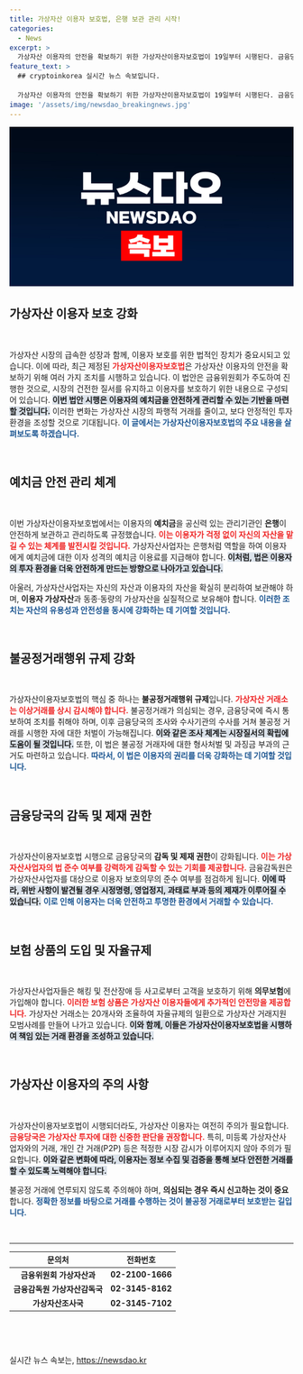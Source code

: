 ```yaml
---
title: 가상자산 이용자 보호법, 은행 보관 관리 시작!
categories:
  - News
excerpt: >
  가상자산 이용자의 안전을 확보하기 위한 가상자산이용자보호법이 19일부터 시행된다. 금융당局은 예치금 관리 및 불공정 거래 규제를 강화해 가상자산 시장 질서를 확립할 계획이다.
feature_text: >
  ## cryptoinkorea 실시간 뉴스 속보입니다.

  가상자산 이용자의 안전을 확보하기 위한 가상자산이용자보호법이 19일부터 시행된다. 금융당局은 예치금 관리 및 불공정 거래 규제를 강화해 가상자산 시장 질서를 확립할 계획이다.
image: '/assets/img/newsdao_breakingnews.jpg'
---
```


<p><img src="/assets/img/newsdao_breakingnews.jpg" alt="cryptoinkorea 속보" /></p>

<h2 data-ke-size="size26">가상자산 이용자 보호 강화</h2>

<p data-ke-size="size16">&nbsp;</p>

<p>가상자산 시장의 급속한 성장과 함께, 이용자 보호를 위한 법적인 장치가 중요시되고 있습니다. 이에 따라, 최근 제정된 <b><span style="color: #ee2323;">가상자산이용자보호법</span></b>은 가상자산 이용자의 안전을 확보하기 위해 여러 가지 조치를 시행하고 있습니다. 이 법안은 금융위원회가 주도하여 진행한 것으로, 시장의 건전한 질서를 유지하고 이용자를 보호하기 위한 내용으로 구성되어 있습니다. <b><span style="background-color: #21538527;">이번 법안 시행은 이용자의 예치금을 안전하게 관리할 수 있는 기반을 마련할 것입니다.</span></b> 이러한 변화는 가상자산 시장의 파행적 거래를 줄이고, 보다 안정적인 투자 환경을 조성할 것으로 기대됩니다. <b><span style="color: #1a5490;">이 글에서는 가상자산이용자보호법의 주요 내용을 살펴보도록 하겠습니다.</span></b></p>

<p data-ke-size="size16">&nbsp;</p>

<h2 data-ke-size="size26">예치금 안전 관리 체계</h2>

<p data-ke-size="size16">&nbsp;</p>

<p>이번 가상자산이용자보호법에서는 이용자의 <b>예치금</b>을 공신력 있는 관리기관인 <b>은행</b>이 안전하게 보관하고 관리하도록 규정했습니다. <b><span style="color: #ee2323;">이는 이용자가 걱정 없이 자신의 자산을 맡길 수 있는 체계를 발전시킬 것입니다.</span></b> 가상자산사업자는 은행처럼 역할을 하여 이용자에게 예치금에 대한 이자 성격의 예치금 이용료를 지급해야 합니다. <b><span style="background-color: #21538527;">이처럼, 법은 이용자의 투자 환경을 더욱 안전하게 만드는 방향으로 나아가고 있습니다.</span></b></p>

<p>아울러, 가상자산사업자는 자신의 자산과 이용자의 자산을 확실히 분리하여 보관해야 하며, <b>이용자 가상자산</b>과 동종·동량의 가상자산을 실질적으로 보유해야 합니다. <b><span style="color: #1a5490;">이러한 조치는 자산의 유용성과 안전성을 동시에 강화하는 데 기여할 것입니다.</span></b></p>

<p data-ke-size="size16">&nbsp;</p>

<h2 data-ke-size="size26">불공정거래행위 규제 강화</h2>

<p data-ke-size="size16">&nbsp;</p>

<p>가상자산이용자보호법의 핵심 중 하나는 <b>불공정거래행위 규제</b>입니다. <b><span style="color: #ee2323;">가상자산 거래소는 이상거래를 상시 감시해야 합니다.</span></b> 불공정거래가 의심되는 경우, 금융당국에 즉시 통보하여 조치를 취해야 하며, 이후 금융당국의 조사와 수사기관의 수사를 거쳐 불공정 거래를 시행한 자에 대한 처벌이 가능해집니다. <b><span style="background-color: #21538527;">이와 같은 조사 체계는 시장질서의 확립에 도움이 될 것입니다.</span></b> 또한, 이 법은 불공정 거래자에 대한 형사처벌 및 과징금 부과의 근거도 마련하고 있습니다. <b><span style="color: #1a5490;">따라서, 이 법은 이용자의 권리를 더욱 강화하는 데 기여할 것입니다.</span></b></p>

<p data-ke-size="size16">&nbsp;</p>

<h2 data-ke-size="size26">금융당국의 감독 및 제재 권한</h2>

<p data-ke-size="size16">&nbsp;</p>

<p>가상자산이용자보호법 시행으로 금융당국의 <b>감독 및 제재 권한</b>이 강화됩니다. <b><span style="color: #ee2323;">이는 가상자산사업자의 법 준수 여부를 강력하게 감독할 수 있는 기회를 제공합니다.</span></b> 금융감독원은 가상자산사업자를 대상으로 이용자 보호의무의 준수 여부를 점검하게 됩니다. <b><span style="background-color: #21538527;">이에 따라, 위반 사항이 발견될 경우 시정명령, 영업정지, 과태료 부과 등의 제재가 이루어질 수 있습니다.</span></b> <b><span style="color: #1a5490;">이로 인해 이용자는 더욱 안전하고 투명한 환경에서 거래할 수 있습니다.</span></b> </p>

<p data-ke-size="size16">&nbsp;</p>

<h2 data-ke-size="size26">보험 상품의 도입 및 자율규제</h2>

<p data-ke-size="size16">&nbsp;</p>

<p>가상자산사업자들은 해킹 및 전산장애 등 사고로부터 고객을 보호하기 위해 <b>의무보험</b>에 가입해야 합니다. <b><span style="color: #ee2323;">이러한 보험 상품은 가상자산 이용자들에게 추가적인 안전망을 제공합니다.</span></b> 가상자산 거래소는 20개사와 조율하여 자율규제의 일환으로 가상자산 거래지원 모범사례를 만들어 나가고 있습니다. <b><span style="background-color: #21538527;">이와 함께, 이들은 가상자산이용자보호법을 시행하여 책임 있는 거래 환경을 조성하고 있습니다.</span></b></p>

<p data-ke-size="size16">&nbsp;</p>

<h2 data-ke-size="size26">가상자산 이용자의 주의 사항</h2>

<p data-ke-size="size16">&nbsp;</p>

<p>가상자산이용자보호법이 시행되더라도, 가상자산 이용자는 여전히 주의가 필요합니다. <b><span style="color: #ee2323;">금융당국은 가상자산 투자에 대한 신중한 판단을 권장합니다.</span></b> 특히, 미등록 가상자산사업자와의 거래, 개인 간 거래(P2P) 등은 적정한 시장 감시가 이루어지지 않아 주의가 필요합니다. <b><span style="background-color: #21538527;">이와 같은 변화에 따라, 이용자는 정보 수집 및 검증을 통해 보다 안전한 거래를 할 수 있도록 노력해야 합니다.</span></b></p>

<p>불공정 거래에 연루되지 않도록 주의해야 하며, <b>의심되는 경우 즉시 신고하는 것이 중요</b>합니다. <b><span style="color: #1a5490;">정확한 정보를 바탕으로 거래를 수행하는 것이 불공정 거래로부터 보호받는 길입니다.</span></b></p>

<p data-ke-size="size16">&nbsp;</p>

<hr />

<table style="width: 100%;">
    <thead>
        <tr>
            <th style="text-align: center;"><b>문의처</b></th>
            <th style="text-align: center;"><b>전화번호</b></th>
        </tr>
    </thead>
    <tbody>
        <tr>
            <td style="text-align: center; height: 17px;"><b>금융위원회 가상자산과</b></td>
            <td style="text-align: center; height: 17px;"><b>02-2100-1666</b></td>
        </tr>
        <tr>
            <td style="text-align: center; height: 17px;"><b>금융감독원 가상자산감독국</b></td>
            <td style="text-align: center; height: 17px;"><b>02-3145-8162</b></td>
        </tr>
        <tr>
            <td style="text-align: center; height: 17px;"><b>가상자산조사국</b></td>
            <td style="text-align: center; height: 17px;"><b>02-3145-7102</b></td>
        </tr>
    </tbody>
</table>

<p data-ke-size="size16">&nbsp;</p>

<p data-ke-size="size16">&nbsp;</p>
실시간 뉴스 속보는, <a href="https://newsdao.kr" rel="dofollow">https://newsdao.kr</a>


